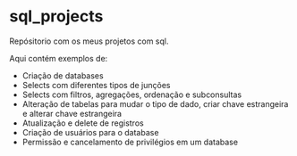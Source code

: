 # sql_projects

Repósitorio com os meus projetos com sql.  

Aqui contém exemplos de:

* Criação de databases
* Selects com diferentes tipos de junções
* Selects com filtros, agregações, ordenação e subconsultas
* Alteração de tabelas para mudar o tipo de dado, criar chave estrangeira e alterar chave estrangeira
* Atualização e delete de registros
* Criação de usuários para o database
* Permissão e cancelamento de privilégios em um database
